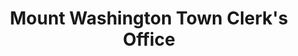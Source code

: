 ---
layout: repo
title: "Mount Washington Town Clerk's Office"
id: 17998
permalink: repos/17998/
---